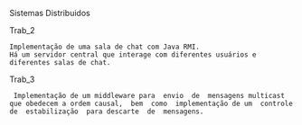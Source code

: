 Sistemas Distribuidos
  
  Trab_2
    
    Implementação de uma sala de chat com Java RMI. 
    Há um servidor central que interage com diferentes usuários e diferentes salas de chat.

  
  Trab_3
  
     Implementação de um middleware para  envio  de  mensagens multicast que obedecem a ordem causal,  bem  como  implementação de um  controle  de  estabilização  para descarte  de  mensagens.
